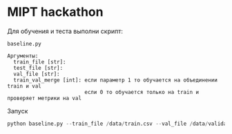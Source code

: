 # MIPT hackathon

Для обучения и теста выполни скрипт:

```angular2
baseline.py

Аргументы:
  train_file [str]:
  test_file [str]: 
  val_file [str]:
  train_val_merge [int]: если параметр 1 то обучается на объединении train и val
                         если 0 то обучается только на train и проверяет метрики на val
```

Запуск
```python
python baseline.py --train_file /data/train.csv --val_file /data/validation.csv --test_file /data/test.csv
```